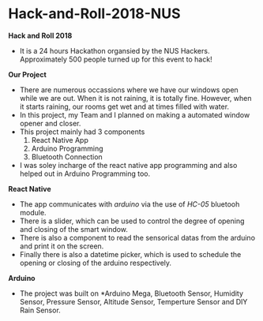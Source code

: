 # Hack-and-Roll-2018-NUS

**Hack and Roll 2018**
* It is a 24 hours Hackathon organsied by the NUS Hackers. Approximately 500 people turned up for this event to hack!

**Our Project** 
* There are numerous occassions where we have our windows open while we are out. When it is not raining, it is totally fine. However, when it starts raining, 
our rooms get wet and at times filled with water.
* In this project, my Team and I planned on making a automated window opener and closer. 
* This project mainly had 3 components
	1) React Native App
	2) Arduino Programming
	3) Bluetooth Connection 
* I was soley incharge of the react native app programming and also helped out in Arduino Programming too.

**React Native**
* The app communicates with *arduino* via the use of *HC-05* bluetooh module. 
* There is a slider, which can be used to control the degree of opening and closing of the smart window. 
* There is also a component to read the sensorical datas from the arduino and print it on the screen. 
* Finally there is also a datetime picker, which is used to schedule the opening or closing of the arduino respectively.

**Arduino** 
* The project was built on *Arduino Mega, Bluetooth Sensor, Humidity Sensor, Pressure Sensor, Altitude Sensor, Temperture Sensor and DIY Rain Sensor.

  